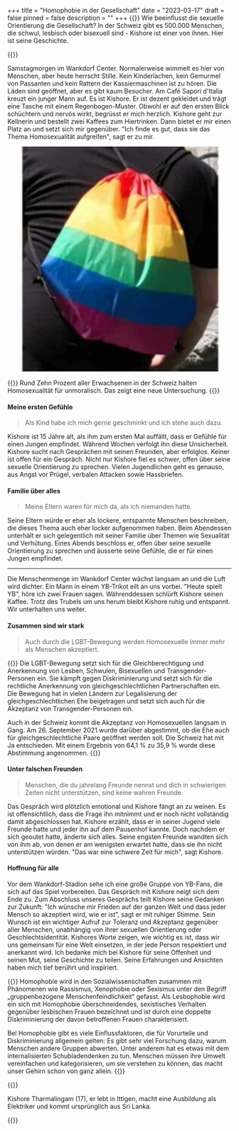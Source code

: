 +++
title = "Homophobie in der Gesellschaft"
date = "2023-03-17"
draft = false
pinned = false
description = ""
+++
{{<lead>}} Wie beeinflusst die sexuelle Orientierung die Gesellschaft? In der Schweiz gibt es 500.000 Menschen, die schwul, lesbisch oder bisexuell sind - Kishore ist einer von ihnen. Hier ist seine Geschichte. 

{{</lead>}}

Samstagmorgen im Wankdorf Center. Normalerweise wimmelt es hier von Menschen, aber heute herrscht Stille. Kein Kinderlachen, kein Gemurmel von Passanten und kein Rattern der Kassiermaschinen ist zu hören. Die Läden sind geöffnet, aber es gibt kaum Besucher. Am Café Sapori d'Italia kreuzt ein junger Mann auf. Es ist Kishore. Er ist dezent gekleidet und trägt eine Tasche mit einem Regenbogen-Muster. Obwohl er auf den ersten Blick schüchtern und nervös wirkt, begrüsst er mich herzlich. Kishore geht zur Kellnerin und bestellt zwei Kaffees zum Hiertrinken. Dann bietet er mir einen Platz an und setzt sich mir gegenüber. "Ich finde es gut, dass sie das Thema Homosexualität aufgreifen", sagt er zu mir.

![Tasche von Kishore mit Regenbogen](originallle-2-2-2-2-2.jpg)

{{<box>}} Rund Zehn Prozent aller Erwachsenen in der Schweiz halten Homosexualität für unmoralisch. Das zeigt eine neue Untersuchung.                                                                                                                            {{</box>}}

#### **Meine ersten Gefühle**

> Als Kind habe ich mich gerne geschminkt und ich stehe auch dazu.

Kishore ist 15 Jahre alt, als ihm zum ersten Mal auffällt, dass er Gefühle für einen Jungen empfindet. Während Wochen verfolgt ihn diese Unsicherheit. Kishore sucht nach Gesprächen mit seinen Freunden, aber erfolglos. Keiner ist offen für ein Gespräch. Nicht nur Kishore fiel es schwer, offen über seine sexuelle Orientierung zu sprechen. Vielen Jugendlichen geht es genauso, aus Angst vor Prügel, verbalen Attacken sowie Hassbriefen.

#### **Familie über alles**

> Meine Eltern waren für mich da, als ich niemanden hatte.

Seine Eltern würde er eher als lockere, entspannte Menschen beschreiben, die dieses Thema auch eher locker aufgenommen haben. Beim Abendessen unterhält er sich gelegentlich mit seiner Familie über Themen wie Sexualität und Verhütung. Eines Abends beschloss er, offen über seine sexuelle Orientierung zu sprechen und äusserte seine Gefühle, die er für einen Jungen empfindet.

<hr>

Die Menschenmenge im Wankdorf Center wächst langsam an und die Luft wird dichter. Ein Mann in einem YB-Trikot eilt an uns vorbei. "Heute spielt YB", höre ich zwei Frauen sagen. Währenddessen schlürft Kishore seinen Kaffee. Trotz des Trubels um uns herum bleibt Kishore ruhig und entspannt. Wir unterhalten uns weiter.

#### **Zusammen sind wir stark**

> Auch durch die LGBT-Bewegung werden Homosexuelle immer mehr als Menschen akzeptiert.

{{<box>}} Die LGBT-Bewegung setzt sich für die Gleichberechtigung und Anerkennung von Lesben, Schwulen, Bisexuellen und Transgender-Personen ein. Sie kämpft gegen Diskriminierung und setzt sich für die rechtliche Anerkennung von gleichgeschlechtlichen Partnerschaften ein. Die Bewegung hat in vielen Ländern zur Legalisierung der gleichgeschlechtlichen Ehe beigetragen und setzt sich auch für die Akzeptanz von Transgender-Personen ein.

Auch in der Schweiz kommt die Akzeptanz von Homosexuellen langsam in Gang. Am 26. September 2021 wurde darüber abgestimmt, ob die Ehe auch für gleichgeschlechtliche Paare geöffnet werden soll. Die Schweiz hat mit Ja entschieden. Mit einem Ergebnis von 64,1 % zu 35,9 % wurde diese Abstimmung angenommen.                                                                                                                                                          {{</box>}}

#### **Unter falschen Freunden**

> Menschen, die du jahrelang Freunde nennst und dich in schwierigen Zeiten nicht unterstützen, sind keine wahren Freunde.

Das Gespräch wird plötzlich emotional und Kishore fängt an zu weinen. Es ist offensichtlich, dass die Frage ihn mitnimmt und er noch nicht vollständig damit abgeschlossen hat. Kishore erzählt, dass er in seiner Jugend viele Freunde hatte und jeder ihn auf dem Pausenhof kannte. Doch nachdem er sich geoutet hatte, änderte sich alles. Seine engsten Freunde wandten sich von ihm ab, von denen er am wenigsten erwartet hatte, dass sie ihn nicht unterstützen würden. "Das war eine schwere Zeit für mich", sagt Kishore.

#### **Hoffnung für alle**

Vor dem Wankdorf-Stadion sehe ich eine große Gruppe von YB-Fans, die sich auf das Spiel vorbereiten. Das Gespräch mit Kishore neigt sich dem Ende zu. Zum Abschluss unseres Gesprächs teilt Kishore seine Gedanken zur Zukunft: "Ich wünsche mir Frieden auf der ganzen Welt und dass jeder Mensch so akzeptiert wird, wie er ist", sagt er mit ruhiger Stimme. Sein Wunsch ist ein wichtiger Aufruf zur Toleranz und Akzeptanz gegenüber aller Menschen, unabhängig von ihrer sexuellen Orientierung oder Geschlechtsidentität. Kishores Worte zeigen, wie wichtig es ist, dass wir uns gemeinsam für eine Welt einsetzen, in der jede Person respektiert und anerkannt wird. Ich bedanke mich bei Kishore für seine Offenheit und seinen Mut, seine Geschichte zu teilen. Seine Erfahrungen und Ansichten haben mich tief berührt und inspiriert.

{{<box title="Weitere Informationen über Homophobie:">}} Homophobie wird in den Sozialwissenschaften zusammen mit Phänomenen wie Rassismus, Xenophobie oder Sexismus unter den Begriff „gruppenbezogene Menschenfeindlichkeit“ gefasst. Als Lesbophobie wird ein sich mit Homophobie überschneidendes, sexistisches Verhalten gegenüber lesbischen Frauen bezeichnet und ist durch eine doppelte Diskriminierung der davon betroffenen Frauen charakterisiert. 

Bei Homophobie gibt es viele Einflussfaktoren, die für Vorurteile und Diskriminierung allgemein gelten: Es gibt sehr viel Forschung dazu, warum Menschen andere Gruppen abwerten. Unter anderem hat es etwas mit dem internalisierten Schubladendenken zu tun. Menschen müssen ihre Umwelt vereinfachen und kategorisieren, um sie verstehen zu können, das macht unser Gehirn schon von ganz allein.                                               {{</box>}}

{{<box title="Weitere Informationen zur Person:">}}

Kishore Tharmalingam (17), er lebt in Ittigen, macht eine Ausbildung als Elektriker und kommt ursprünglich aus Sri Lanka.  

{{</box>}}
